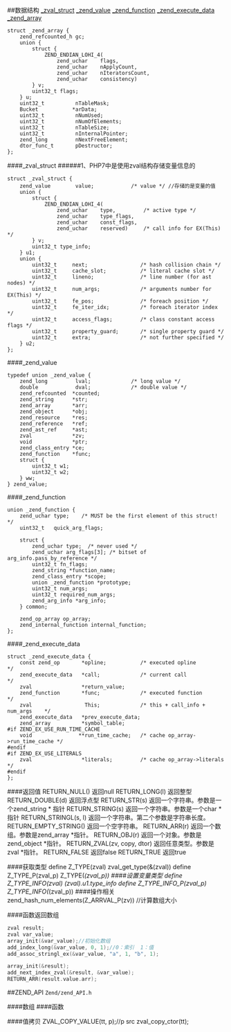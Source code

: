 ##数据结构
[_zval_struct](#_zval_struct)
[_zend_value](#_zend_value)
[_zend_function](#_zend_function)
[_zend_execute_data](#_zend_execute_data)
[_zend_array](#_zend_array)

```
struct _zend_array {
	zend_refcounted_h gc;
	union {
		struct {
			ZEND_ENDIAN_LOHI_4(
				zend_uchar    flags,
				zend_uchar    nApplyCount,
				zend_uchar    nIteratorsCount,
				zend_uchar    consistency)
		} v;
		uint32_t flags;
	} u;
	uint32_t          nTableMask;
	Bucket           *arData;
	uint32_t          nNumUsed;
	uint32_t          nNumOfElements;
	uint32_t          nTableSize;
	uint32_t          nInternalPointer;
	zend_long         nNextFreeElement;
	dtor_func_t       pDestructor;
};
```

####_zval_struct
######1、PHP7中是使用zval结构存储变量信息的
```
struct _zval_struct {
	zend_value        value;			/* value */ //存储的是变量的值
	union {
		struct {
			ZEND_ENDIAN_LOHI_4(
				zend_uchar    type,			/* active type */
				zend_uchar    type_flags,
				zend_uchar    const_flags,
				zend_uchar    reserved)	    /* call info for EX(This) */
		} v;
		uint32_t type_info;
	} u1;
	union {
		uint32_t     next;                 /* hash collision chain */
		uint32_t     cache_slot;           /* literal cache slot */
		uint32_t     lineno;               /* line number (for ast nodes) */
		uint32_t     num_args;             /* arguments number for EX(This) */
		uint32_t     fe_pos;               /* foreach position */
		uint32_t     fe_iter_idx;          /* foreach iterator index */
		uint32_t     access_flags;         /* class constant access flags */
		uint32_t     property_guard;       /* single property guard */
		uint32_t     extra;                /* not further specified */
	} u2;
};
```
####_zend_value
```
typedef union _zend_value {
	zend_long         lval;				/* long value */
	double            dval;				/* double value */
	zend_refcounted  *counted;
	zend_string      *str;
	zend_array       *arr;
	zend_object      *obj;
	zend_resource    *res;
	zend_reference   *ref;
	zend_ast_ref     *ast;
	zval             *zv;
	void             *ptr;
	zend_class_entry *ce;
	zend_function    *func;
	struct {
		uint32_t w1;
		uint32_t w2;
	} ww;
} zend_value;
```
####_zend_function
```
union _zend_function {
	zend_uchar type;	/* MUST be the first element of this struct! */
	uint32_t   quick_arg_flags;

	struct {
		zend_uchar type;  /* never used */
		zend_uchar arg_flags[3]; /* bitset of arg_info.pass_by_reference */
		uint32_t fn_flags;
		zend_string *function_name;
		zend_class_entry *scope;
		union _zend_function *prototype;
		uint32_t num_args;
		uint32_t required_num_args;
		zend_arg_info *arg_info;
	} common;

	zend_op_array op_array;
	zend_internal_function internal_function;
};
```
####_zend_execute_data
```
struct _zend_execute_data {
	const zend_op       *opline;           /* executed opline                */
	zend_execute_data   *call;             /* current call                   */
	zval                *return_value;
	zend_function       *func;             /* executed function              */
	zval                 This;             /* this + call_info + num_args    */
	zend_execute_data   *prev_execute_data;
	zend_array          *symbol_table;
#if ZEND_EX_USE_RUN_TIME_CACHE
	void               **run_time_cache;   /* cache op_array->run_time_cache */
#endif
#if ZEND_EX_USE_LITERALS
	zval                *literals;         /* cache op_array->literals       */
#endif
};
```
####返回值
	RETURN_NULL()	返回null
	RETURN_LONG(l)	返回整型
	RETURN_DOUBLE(d) 返回浮点型
	RETURN_STR(s)	返回一个字符串。参数是一个zend_string * 指针
	RETURN_STRING(s)	返回一个字符串。参数是一个char * 指针
	RETURN_STRINGL(s, l) 返回一个字符串。第二个参数是字符串长度。
	RETURN_EMPTY_STRING()	返回一个空字符串。
	RETURN_ARR(r)	返回一个数组。参数是zend_array *指针。
	RETURN_OBJ(r) 返回一个对象。参数是zend_object *指针。
	RETURN_ZVAL(zv, copy, dtor) 返回任意类型。参数是 zval *指针。
	RETURN_FALSE	返回false
	RETURN_TRUE	返回true

####获取类型
	define Z_TYPE(zval)                zval_get_type(&(zval))
	define Z_TYPE_P(zval_p)            Z_TYPE(*(zval_p))
####设置变量类型
	define Z_TYPE_INFO(zval)       (zval).u1.type_info
	define Z_TYPE_INFO_P(zval_p)       Z_TYPE_INFO(*(zval_p))
####操作相关
	zend_hash_num_elements(Z_ARRVAL_P(zv)) //计算数组大小
	
	
####函数返回数组
```c
zval result;
zval var_value;
array_init(&var_value);//初始化数组
add_index_long(&var_value, 0, 1);//0：索引  1：值
add_assoc_stringl_ex(&var_value, "a", 1, "b", 1);

array_init(&result);
add_next_index_zval(&result, &var_value);
RETURN_ARR(result.value.arr);
```



##ZEND_API `Zend/zend_API.h`

####数组
####函数

####值拷贝
	ZVAL_COPY_VALUE(tt, p);//p src
	 zval_copy_ctor(tt);